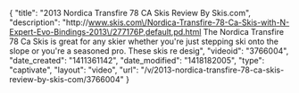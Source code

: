 {
    "title": "2013 Nordica Transfire 78 CA Skis Review By Skis.com",
    "description": "http:\/\/www.skis.com\/Nordica-Transfire-78-Ca-Skis-with-N-Expert-Evo-Bindings-2013\/277176P,default,pd.html  The Nordica Transfire 78 Ca Skis is great for any skier whether you're just stepping ski onto the slope or you're a seasoned pro. These skis re desig",
    "videoid": "3766004",
    "date_created": "1411361142",
    "date_modified": "1418182005",
    "type": "captivate",
    "layout": "video",
    "url": "\/v\/2013-nordica-transfire-78-ca-skis-review-by-skis-com\/3766004"
}